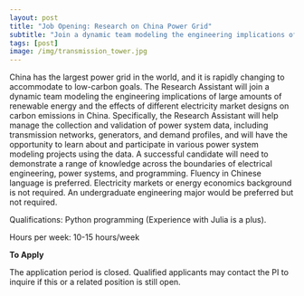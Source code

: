 ```yaml
---
layout: post
title: "Job Opening: Research on China Power Grid"
subtitle: "Join a dynamic team modeling the engineering implications of large amounts of renewable energy and the effects of different electricity market designs on carbon emissions in China"
tags: [post]
image: /img/transmission_tower.jpg
---
```


China has the largest power grid in the world, and it is rapidly changing to accommodate to low-carbon goals. The Research Assistant will join a dynamic team modeling the engineering implications of large amounts of renewable energy and the effects of different electricity market designs on carbon emissions in China. Specifically, the Research Assistant will help manage the collection and validation of power system data, including transmission networks, generators, and demand profiles, and will have the opportunity to learn about and participate in various power system modeling projects using the data. A successful candidate will need to demonstrate a range of knowledge across the boundaries of electrical engineering, power systems, and programming. Fluency in Chinese language is preferred. Electricity markets or energy economics background is not required. An undergraduate engineering major would be preferred but not required.

Qualifications:
Python programming (Experience with Julia is a plus).

Hours per week:
10-15 hours/week


**To Apply**

The application period is closed. Qualified applicants may contact the PI to inquire if this or a related position is still open.

